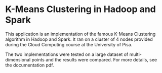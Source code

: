 # K-Means Clustering in Hadoop and Spark

This application is an implementation of the famous K-Means Clustering algorithm in Hadoop and Spark. It ran on a cluster of 4 nodes provided during the Cloud Computing course at the University of Pisa.

The two implementations were tested on a large dataset of multi-dimensional points and the results were compared. For more details, see the documentation pdf.
